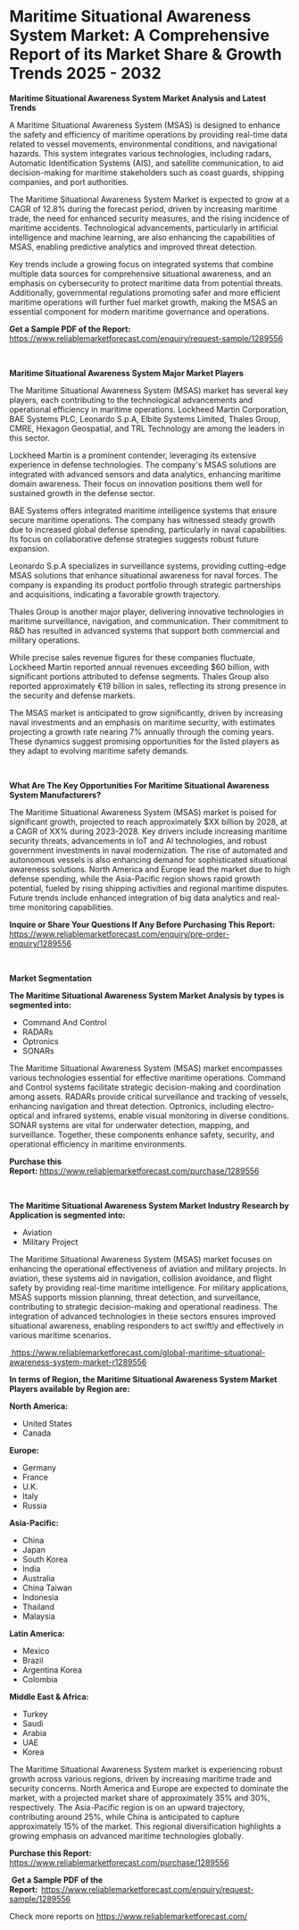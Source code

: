 <p><h1>Maritime Situational Awareness System Market: A Comprehensive Report of its Market Share & Growth Trends 2025 - 2032</h1></p><p><strong>Maritime Situational Awareness System Market Analysis and Latest Trends</strong></p>
<p><p>A Maritime Situational Awareness System (MSAS) is designed to enhance the safety and efficiency of maritime operations by providing real-time data related to vessel movements, environmental conditions, and navigational hazards. This system integrates various technologies, including radars, Automatic Identification Systems (AIS), and satellite communication, to aid decision-making for maritime stakeholders such as coast guards, shipping companies, and port authorities.</p><p>The Maritime Situational Awareness System Market is expected to grow at a CAGR of 12.8% during the forecast period, driven by increasing maritime trade, the need for enhanced security measures, and the rising incidence of maritime accidents. Technological advancements, particularly in artificial intelligence and machine learning, are also enhancing the capabilities of MSAS, enabling predictive analytics and improved threat detection.</p><p>Key trends include a growing focus on integrated systems that combine multiple data sources for comprehensive situational awareness, and an emphasis on cybersecurity to protect maritime data from potential threats. Additionally, governmental regulations promoting safer and more efficient maritime operations will further fuel market growth, making the MSAS an essential component for modern maritime governance and operations.</p></p>
<p><strong>Get a Sample PDF of the Report:&nbsp;</strong> <a href="https://www.reliablemarketforecast.com/enquiry/request-sample/1289556?utm_campaign=1875&utm_medium=2&utm_source=Github&utm_content=ia&utm_term=16012025&utm_id=maritime-situational-awareness-system">https://www.reliablemarketforecast.com/enquiry/request-sample/1289556</a></p>
<p>&nbsp;</p>
<p><strong>Maritime Situational Awareness System Major Market Players</strong></p>
<p><p>The Maritime Situational Awareness System (MSAS) market has several key players, each contributing to the technological advancements and operational efficiency in maritime operations. Lockheed Martin Corporation, BAE Systems PLC, Leonardo S.p.A, Elbite Systems Limited, Thales Group, CMRE, Hexagon Geospatial, and TRL Technology are among the leaders in this sector. </p><p>Lockheed Martin is a prominent contender, leveraging its extensive experience in defense technologies. The company's MSAS solutions are integrated with advanced sensors and data analytics, enhancing maritime domain awareness. Their focus on innovation positions them well for sustained growth in the defense sector.</p><p>BAE Systems offers integrated maritime intelligence systems that ensure secure maritime operations. The company has witnessed steady growth due to increased global defense spending, particularly in naval capabilities. Its focus on collaborative defense strategies suggests robust future expansion.</p><p>Leonardo S.p.A specializes in surveillance systems, providing cutting-edge MSAS solutions that enhance situational awareness for naval forces. The company is expanding its product portfolio through strategic partnerships and acquisitions, indicating a favorable growth trajectory.</p><p>Thales Group is another major player, delivering innovative technologies in maritime surveillance, navigation, and communication. Their commitment to R&D has resulted in advanced systems that support both commercial and military operations.</p><p>While precise sales revenue figures for these companies fluctuate, Lockheed Martin reported annual revenues exceeding $60 billion, with significant portions attributed to defense segments. Thales Group also reported approximately €19 billion in sales, reflecting its strong presence in the security and defense markets. </p><p>The MSAS market is anticipated to grow significantly, driven by increasing naval investments and an emphasis on maritime security, with estimates projecting a growth rate nearing 7% annually through the coming years. These dynamics suggest promising opportunities for the listed players as they adapt to evolving maritime safety demands.</p></p>
<p>&nbsp;</p>
<p><strong>What Are The Key Opportunities For Maritime Situational Awareness System Manufacturers?</strong></p>
<p><p>The Maritime Situational Awareness System (MSAS) market is poised for significant growth, projected to reach approximately $XX billion by 2028, at a CAGR of XX% during 2023-2028. Key drivers include increasing maritime security threats, advancements in IoT and AI technologies, and robust government investments in naval modernization. The rise of automated and autonomous vessels is also enhancing demand for sophisticated situational awareness solutions. North America and Europe lead the market due to high defense spending, while the Asia-Pacific region shows rapid growth potential, fueled by rising shipping activities and regional maritime disputes. Future trends include enhanced integration of big data analytics and real-time monitoring capabilities.</p></p>
<p><strong>Inquire or Share Your Questions If Any Before Purchasing This Report:</strong> <a href="https://www.reliablemarketforecast.com/enquiry/pre-order-enquiry/1289556?utm_campaign=1875&utm_medium=2&utm_source=Github&utm_content=ia&utm_term=16012025&utm_id=maritime-situational-awareness-system">https://www.reliablemarketforecast.com/enquiry/pre-order-enquiry/1289556</a></p>
<p>&nbsp;</p>
<p><strong>Market Segmentation</strong></p>
<p><strong>The Maritime Situational Awareness System Market Analysis by types is segmented into:</strong></p>
<p><ul><li>Command And Control</li><li>RADARs</li><li>Optronics</li><li>SONARs</li></ul></p>
<p><p>The Maritime Situational Awareness System (MSAS) market encompasses various technologies essential for effective maritime operations. Command and Control systems facilitate strategic decision-making and coordination among assets. RADARs provide critical surveillance and tracking of vessels, enhancing navigation and threat detection. Optronics, including electro-optical and infrared systems, enable visual monitoring in diverse conditions. SONAR systems are vital for underwater detection, mapping, and surveillance. Together, these components enhance safety, security, and operational efficiency in maritime environments.</p></p>
<p><strong>Purchase this Report:&nbsp;</strong><a href="https://www.reliablemarketforecast.com/purchase/1289556?utm_campaign=1875&utm_medium=2&utm_source=Github&utm_content=ia&utm_term=16012025&utm_id=maritime-situational-awareness-system">https://www.reliablemarketforecast.com/purchase/1289556</a></p>
<p>&nbsp;</p>
<p><strong>The Maritime Situational Awareness System Market Industry Research by Application is segmented into:</strong></p>
<p><ul><li>Aviation</li><li>Military Project</li></ul></p>
<p><p>The Maritime Situational Awareness System (MSAS) market focuses on enhancing the operational effectiveness of aviation and military projects. In aviation, these systems aid in navigation, collision avoidance, and flight safety by providing real-time maritime intelligence. For military applications, MSAS supports mission planning, threat detection, and surveillance, contributing to strategic decision-making and operational readiness. The integration of advanced technologies in these sectors ensures improved situational awareness, enabling responders to act swiftly and effectively in various maritime scenarios.</p></p>
<p><a href="https://www.reliablemarketforecast.com/global-maritime-situational-awareness-system-market-r1289556?utm_campaign=1875&utm_medium=2&utm_source=Github&utm_content=ia&utm_term=16012025&utm_id=maritime-situational-awareness-system">&nbsp;https://www.reliablemarketforecast.com/global-maritime-situational-awareness-system-market-r1289556</a></p>
<p><strong>In terms of Region, the Maritime Situational Awareness System Market Players available by Region are:</strong></p>
<p>
    <p> <strong> North America: </strong>
        <ul>
            <li>United States</li>
            <li>Canada</li>
        </ul>
        </p> 
    <p> <strong> Europe: </strong>
        <ul>
            <li>Germany</li>
            <li>France</li>
            <li>U.K.</li>
            <li>Italy</li>
            <li>Russia</li>
        </ul>
        </p> 
    <p> <strong> Asia-Pacific: </strong>
        <ul>
            <li>China</li>
            <li>Japan</li>
            <li>South Korea</li>
            <li>India</li>
            <li>Australia</li>
            <li>China Taiwan</li>
            <li>Indonesia</li>
            <li>Thailand</li>
            <li>Malaysia</li>
        </ul>
        </p> 
    <p> <strong> Latin America: </strong>
        <ul>
            <li>Mexico</li>
            <li>Brazil</li>
            <li>Argentina Korea</li>
            <li>Colombia</li>
        </ul>
        </p> 
    <p> <strong> Middle East & Africa: </strong>
        <ul>
            <li>Turkey</li>
            <li>Saudi</li>
            <li>Arabia</li>
            <li>UAE</li>
            <li>Korea</li>
        </ul>
    </p>
    </p>
<p><p>The Maritime Situational Awareness System market is experiencing robust growth across various regions, driven by increasing maritime trade and security concerns. North America and Europe are expected to dominate the market, with a projected market share of approximately 35% and 30%, respectively. The Asia-Pacific region is on an upward trajectory, contributing around 25%, while China is anticipated to capture approximately 15% of the market. This regional diversification highlights a growing emphasis on advanced maritime technologies globally.</p></p>
<p><strong>Purchase this Report: </strong><a href="https://www.reliablemarketforecast.com/purchase/1289556?utm_campaign=1875&utm_medium=2&utm_source=Github&utm_content=ia&utm_term=16012025&utm_id=maritime-situational-awareness-system">https://www.reliablemarketforecast.com/purchase/1289556</a></p>
<p>&nbsp;<strong>Get a Sample PDF of the Report:&nbsp;&nbsp;</strong><a href="https://www.reliablemarketforecast.com/enquiry/request-sample/1289556?utm_campaign=1875&utm_medium=2&utm_source=Github&utm_content=ia&utm_term=16012025&utm_id=maritime-situational-awareness-system">https://www.reliablemarketforecast.com/enquiry/request-sample/1289556</a></p>
<p><strong></strong></p>
<p>Check more reports on <a href="https://www.reliablemarketforecast.com/?utm_campaign=1875&utm_medium=2&utm_source=Github&utm_content=ia&utm_term=16012025&utm_id=maritime-situational-awareness-system">https://www.reliablemarketforecast.com/</a></p>
